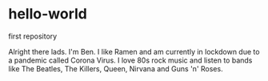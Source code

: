 # hello-world
first repository

Alright there lads. I'm Ben. I like Ramen and am currently in lockdown due to a pandemic called Corona Virus. I love 80s rock music and listen to bands like The Beatles, The Killers, Queen, Nirvana and Guns 'n' Roses.
